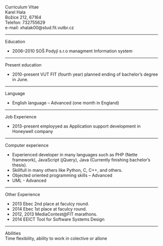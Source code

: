 <p>Curriculum Vitae <br>
Karel Hala <br>
Božice 212, 67164 <br>
Telefon: 732755629 <br>
e-mail: xhalak00@stud.fit.vutbr.cz</p>

<hr>

<p>Education</p>

<ul>
<li>2006–2010 SOŠ Podyjí s.r.o managment Information system</li>
</ul>

<hr>

<p>Present education</p>

<ul>
<li>2010-present     VUT FIT (fourth year) planned ending of bachelor’s degree in June.</li>
</ul>

<hr>

<p>Language</p>

<ul>
<li>English language – Advanced (one month in England)</li>
</ul>

<hr>

<p>Job Experience</p>

<ul>
<li>2013-present     employyed as Application support development in Honeywell company</li>
</ul>

<hr>

<p>Computer experience</p>

<ul>
<li>Experienced developer in many languages such as PHP (Nette framework), JavaScript (jQuery), Java (Currently finishing bachelor’s thesis).</li>
<li>Skillfull in many others like Python, C, C++, and others.</li>
<li>Objected oriented programming skills – Advanced</li>
<li>UML - Advanced</li>
</ul>

<hr>

<p>Other Experience</p>

<ul>
<li>2013 Ebec 2nd place at faculcy round.</li>
<li>2014 Ebec 1st place at faculcy round.</li>
<li>2012, 2013   MediaContest@FIT marathons.</li>
<li>2014 EEICT Tool for Software Systems Design</li>
</ul>

<hr>

<p>Abilities <br>
    Time flexibility, ability to work in colective or allone</p>
